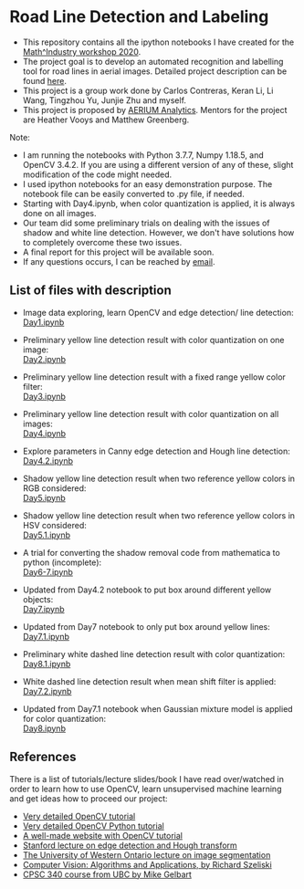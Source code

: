 # Road Line Detection and Labeling 

* This repository contains all the ipython notebooks I have created for 
the [Math^Industry workshop 2020](https://mathtopowerindustry.ca/).  
* The project goal is to develop an automated recognition
and labelling tool for road lines in aerial images. Detailed project description can be 
found [here](https://mathtopowerindustry.ca/project/aerium-analytics/).
* This project is a group work done by Carlos Contreras, Keran Li, Li Wang, Tingzhou Yu,
Junjie Zhu and myself. 
* This project is proposed by [AERIUM Analytics](https://www.aeriumanalytics.com/). 
Mentors for the project are Heather Vooys and Matthew Greenberg. 


Note: 
* I am running the notebooks with Python 3.7.7, Numpy 1.18.5, and OpenCV 3.4.2. 
If you are using a different version of any of these, slight modification of the code might needed. 
* I used ipython notebooks for an easy demonstration purpose. 
The notebook file can be easily converted to .py file, if needed. 
* Starting with Day4.ipynb, when color quantization is applied, it is always done on all images.
* Our team did some preliminary trials on dealing with the issues of shadow and white line detection. 
However, we don't have solutions how to completely overcome these two issues.
* A final report for this project will be available soon.
* If any questions occurs, I can be reached by [email](mailto:ysui@sfu.ca).

## List of files with description 
* Image data exploring, learn OpenCV and edge detection/ line detection:    
  [Day1.ipynb](https://github.com/yisui/AA_Line_Detection_Labeling/blob/master/Day1.ipynb)

* Preliminary yellow line detection result with color quantization on one image:    
  [Day2.ipynb](https://github.com/yisui/AA_Line_Detection_Labeling/blob/master/Day2.ipynb)

* Preliminary yellow line detection result with a fixed range yellow color filter:    
  [Day3.ipynb](https://github.com/yisui/AA_Line_Detection_Labeling/blob/master/Day3.ipynb)

* Preliminary yellow line detection result with color quantization on all images:    
  [Day4.ipynb](https://github.com/yisui/AA_Line_Detection_Labeling/blob/master/Day4.ipynb)
  
* Explore parameters in Canny edge detection and Hough line detection:    
  [Day4.2.ipynb](https://github.com/yisui/AA_Line_Detection_Labeling/blob/master/Day4.2.ipynb)

* Shadow yellow line detection result when two reference yellow colors in RGB considered:    
  [Day5.ipynb](https://github.com/yisui/AA_Line_Detection_Labeling/blob/master/Day5.ipynb)

* Shadow yellow line detection result when two reference yellow colors in HSV considered:    
  [Day5.1.ipynb](https://github.com/yisui/AA_Line_Detection_Labeling/blob/master/Day5.1.ipynb)
  
* A trial for converting the shadow removal code from mathematica to python (incomplete):    
  [Day6-7.ipynb](https://github.com/yisui/AA_Line_Detection_Labeling/blob/master/Day6-7.ipynb)

* Updated from Day4.2 notebook to put box around different yellow objects:    
  [Day7.ipynb](https://github.com/yisui/AA_Line_Detection_Labeling/blob/master/Day7.ipynb)

* Updated from Day7 notebook to only put box around yellow lines:    
  [Day7.1.ipynb](https://github.com/yisui/AA_Line_Detection_Labeling/blob/master/Day7.1.ipynb)  
  
* Preliminary white dashed line detection result with color quantization:    
  [Day8.1.ipynb](https://github.com/yisui/AA_Line_Detection_Labeling/blob/master/Day8.1.ipynb) 
  
* White dashed line detection result when mean shift filter is applied:    
  [Day7.2.ipynb](https://github.com/yisui/AA_Line_Detection_Labeling/blob/master/Day7.2.ipynb)   

* Updated from Day7.1 notebook when Gaussian mixture model is applied for color quantization:    
  [Day8.ipynb](https://github.com/yisui/AA_Line_Detection_Labeling/blob/master/Day8.ipynb)    

## References 
There is a list of tutorials/lecture slides/book I have read over/watched in order to 
learn how to use OpenCV, learn unsupervised machine learning and get ideas how to proceed our project:
* [Very detailed OpenCV tutorial](https://docs.opencv.org/3.4.2/d6/d00/tutorial_py_root.html)
* [Very detailed OpenCV Python tutorial](https://opencv-python-tutroals.readthedocs.io/en/latest/py_tutorials/py_tutorials.html)
* [A well-made website with OpenCV tutorial](https://pysource.com/2018/01/20/loading-images-opencv-3-4-with-python-3-tutorial-1/)
* [Stanford lecture on edge detection and Hough transform](http://vision.stanford.edu/teaching/cs231a_autumn1112/lecture/lecture4_edges_lines_cs231a_marked.pdf)
* [The University of Western Ontario lecture on image segmentation](https://www.csd.uwo.ca/Courses/CS4487a/Lectures/lec04_basic_segm.pdf)
* [Computer Vision: Algorithms and Applications, by Richard Szeliski](http://szeliski.org/Book/)
* [CPSC 340 course from UBC by Mike Gelbart](https://www.youtube.com/playlist?list=PLWmXHcz_53Q02ZLeAxigki1JZFfCO6M-b)

